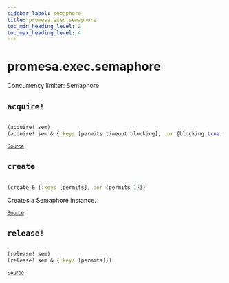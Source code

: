 ```yaml
---
sidebar_label: semaphore
title: promesa.exec.semaphore
toc_min_heading_level: 2
toc_max_heading_level: 4
---
```


# <a name="promesa.exec.semaphore">promesa.exec.semaphore</a>


Concurrency limiter: Semaphore




## <a name="promesa.exec.semaphore/acquire!">`acquire!`</a><a name="promesa.exec.semaphore/acquire!"></a>
``` clojure

(acquire! sem)
(acquire! sem & {:keys [permits timeout blocking], :or {blocking true, permits 1}})
```
<p><sub><a href="https://github.com/funcool/promesa/blob/master/src/promesa/exec/semaphore.clj#L37-L44">Source</a></sub></p>

## <a name="promesa.exec.semaphore/create">`create`</a><a name="promesa.exec.semaphore/create"></a>
``` clojure

(create & {:keys [permits], :or {permits 1}})
```

Creates a Semaphore instance.
<p><sub><a href="https://github.com/funcool/promesa/blob/master/src/promesa/exec/semaphore.clj#L51-L55">Source</a></sub></p>

## <a name="promesa.exec.semaphore/release!">`release!`</a><a name="promesa.exec.semaphore/release!"></a>
``` clojure

(release! sem)
(release! sem & {:keys [permits]})
```
<p><sub><a href="https://github.com/funcool/promesa/blob/master/src/promesa/exec/semaphore.clj#L46-L49">Source</a></sub></p>
